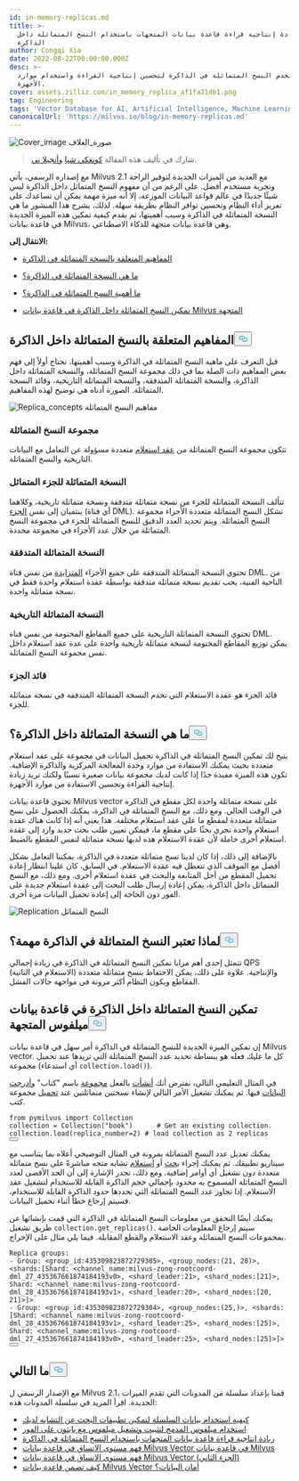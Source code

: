 ```yaml
---
id: in-memory-replicas.md
title: >-
  زيادة إنتاجية قراءة قاعدة بيانات المتجهات باستخدام النسخ المتماثلة داخل
  الذاكرة
author: Congqi Xia
date: 2022-08-22T00:00:00.000Z
desc: >-
  استخدم النسخ المتماثلة في الذاكرة لتحسين إنتاجية القراءة واستخدام موارد
  الأجهزة.
cover: assets.zilliz.com/in_memory_replica_af1fa21d61.png
tag: Engineering
tags: 'Vector Database for AI, Artificial Intelligence, Machine Learning'
canonicalUrl: 'https://milvus.io/blog/in-memory-replicas.md'
---
```

<p>
  
   <span class="img-wrapper"> <img translate="no" src="https://assets.zilliz.com/in_memory_replica_af1fa21d61.png" alt="Cover_image" class="doc-image" id="cover_image" />
   </span> <span class="img-wrapper"> <span>صورة_الغلاف</span> </span></p>
<blockquote>
<p>شارك في تأليف هذه المقالة <a href="https://github.com/congqixia">كونغكي شيا</a> <a href="https://www.linkedin.com/in/yiyun-n-2aa713163/">وأنجيلا ني</a>.</p>
</blockquote>
<p>مع إصداره الرسمي، يأتي Milvus 2.1 مع العديد من الميزات الجديدة لتوفير الراحة وتجربة مستخدم أفضل. على الرغم من أن مفهوم النسخ المتماثل داخل الذاكرة ليس شيئًا جديدًا في عالم قواعد البيانات الموزعة، إلا أنه ميزة مهمة يمكن أن تساعدك على تعزيز أداء النظام وتحسين توافر النظام بطريقة سهلة. لذلك، يشرح هذا المنشور ما هي النسخة المتماثلة في الذاكرة وسبب أهميتها، ثم يقدم كيفية تمكين هذه الميزة الجديدة في قاعدة بيانات Milvus، وهي قاعدة بيانات متجهة للذكاء الاصطناعي.</p>
<p><strong>الانتقال إلى:</strong></p>
<ul>
<li><p><a href="#Concepts-related-to-in-memory-replica">المفاهيم المتعلقة بالنسخة المتماثلة في الذاكرة</a></p></li>
<li><p><a href="#What-is-in-memory-replica">ما هي النسخة المتماثلة في الذاكرة؟</a></p></li>
<li><p><a href="#Why-are-in-memory-replicas-important">ما أهمية النسخ المتماثلة في الذاكرة؟</a></p></li>
<li><p><a href="#Enable-in-memory-replicas-in-the-Milvus-vector-database">تمكين النسخ المتماثلة داخل الذاكرة في قاعدة بيانات Milvus المتجهة</a></p></li>
</ul>
<h2 id="Concepts-related-to-in-memory-replica" class="common-anchor-header">المفاهيم المتعلقة بالنسخ المتماثلة داخل الذاكرة<button data-href="#Concepts-related-to-in-memory-replica" class="anchor-icon" translate="no">
      <svg translate="no"
        aria-hidden="true"
        focusable="false"
        height="20"
        version="1.1"
        viewBox="0 0 16 16"
        width="16"
      >
        <path
          fill="#0092E4"
          fill-rule="evenodd"
          d="M4 9h1v1H4c-1.5 0-3-1.69-3-3.5S2.55 3 4 3h4c1.45 0 3 1.69 3 3.5 0 1.41-.91 2.72-2 3.25V8.59c.58-.45 1-1.27 1-2.09C10 5.22 8.98 4 8 4H4c-.98 0-2 1.22-2 2.5S3 9 4 9zm9-3h-1v1h1c1 0 2 1.22 2 2.5S13.98 12 13 12H9c-.98 0-2-1.22-2-2.5 0-.83.42-1.64 1-2.09V6.25c-1.09.53-2 1.84-2 3.25C6 11.31 7.55 13 9 13h4c1.45 0 3-1.69 3-3.5S14.5 6 13 6z"
        ></path>
      </svg>
    </button></h2><p>قبل التعرف على ماهية النسخ المتماثلة في الذاكرة وسبب أهميتها، نحتاج أولاً إلى فهم بعض المفاهيم ذات الصلة بما في ذلك مجموعة النسخ المتماثلة، والنسخة المتماثلة داخل الذاكرة، والنسخة المتماثلة المتدفقة، والنسخة المتماثلة التاريخية، وقائد النسخة المتماثلة. الصورة أدناه هي توضيح لهذه المفاهيم.</p>
<p>
  
   <span class="img-wrapper"> <img translate="no" src="https://assets.zilliz.com/diagram_1_525afc706a.jpg" alt="Replica_concepts" class="doc-image" id="replica_concepts" />
   </span> <span class="img-wrapper"> <span>مفاهيم النسخ المتماثلة</span> </span></p>
<h3 id="Replica-group" class="common-anchor-header">مجموعة النسخ المتماثلة</h3><p>تتكون مجموعة النسخ المتماثلة من <a href="https://milvus.io/docs/v2.1.x/four_layers.md#Query-node">عقد استعلام</a> متعددة مسؤولة عن التعامل مع البيانات التاريخية والنسخ المتماثلة.</p>
<h3 id="Shard-replica" class="common-anchor-header">النسخة المتماثلة للجزء المتماثل</h3><p>تتألف النسخة المتماثلة للجزء من نسخة متماثلة متدفقة ونسخة متماثلة تاريخية، وكلاهما ينتميان إلى نفس <a href="https://milvus.io/blog/deep-dive-1-milvus-architecture-overview.md#Shard">الجزء</a> (أي قناة DML). تشكل النسخ المتماثلة متعددة الأجزاء مجموعة النسخ المتماثلة. ويتم تحديد العدد الدقيق للنسخ المتماثلة للجزء في مجموعة النسخ المتماثلة من خلال عدد الأجزاء في مجموعة محددة.</p>
<h3 id="Streaming-replica" class="common-anchor-header">النسخة المتماثلة المتدفقة</h3><p>تحتوي النسخة المتماثلة المتدفقة على جميع الأجزاء <a href="https://milvus.io/docs/v2.1.x/glossary.md#Segment">المتزايدة</a> من نفس قناة DML. من الناحية الفنية، يجب تقديم نسخة متماثلة متدفقة بواسطة عقدة استعلام واحدة فقط في نسخة متماثلة واحدة.</p>
<h3 id="Historical-replica" class="common-anchor-header">النسخة المتماثلة التاريخية</h3><p>تحتوي النسخة المتماثلة التاريخية على جميع المقاطع المختومة من نفس قناة DML. يمكن توزيع المقاطع المختومة لنسخة متماثلة تاريخية واحدة على عدة عقد استعلام داخل نفس مجموعة النسخ المتماثلة.</p>
<h3 id="Shard-leader" class="common-anchor-header">قائد الجزء</h3><p>قائد الجزء هو عقدة الاستعلام التي تخدم النسخة المتماثلة المتدفقة في نسخة متماثلة للجزء.</p>
<h2 id="What-is-in-memory-replica" class="common-anchor-header">ما هي النسخة المتماثلة داخل الذاكرة؟<button data-href="#What-is-in-memory-replica" class="anchor-icon" translate="no">
      <svg translate="no"
        aria-hidden="true"
        focusable="false"
        height="20"
        version="1.1"
        viewBox="0 0 16 16"
        width="16"
      >
        <path
          fill="#0092E4"
          fill-rule="evenodd"
          d="M4 9h1v1H4c-1.5 0-3-1.69-3-3.5S2.55 3 4 3h4c1.45 0 3 1.69 3 3.5 0 1.41-.91 2.72-2 3.25V8.59c.58-.45 1-1.27 1-2.09C10 5.22 8.98 4 8 4H4c-.98 0-2 1.22-2 2.5S3 9 4 9zm9-3h-1v1h1c1 0 2 1.22 2 2.5S13.98 12 13 12H9c-.98 0-2-1.22-2-2.5 0-.83.42-1.64 1-2.09V6.25c-1.09.53-2 1.84-2 3.25C6 11.31 7.55 13 9 13h4c1.45 0 3-1.69 3-3.5S14.5 6 13 6z"
        ></path>
      </svg>
    </button></h2><p>يتيح لك تمكين النسخ المتماثلة في الذاكرة تحميل البيانات في مجموعة على عقد استعلام متعددة بحيث يمكنك الاستفادة من موارد وحدة المعالجة المركزية والذاكرة الإضافية. تكون هذه الميزة مفيدة جدًا إذا كانت لديك مجموعة بيانات صغيرة نسبيًا ولكنك تريد زيادة إنتاجية القراءة وتحسين الاستفادة من موارد الأجهزة.</p>
<p>تحتوي قاعدة بيانات Milvus vector على نسخة متماثلة واحدة لكل مقطع في الذاكرة في الوقت الحالي. ومع ذلك، مع النسخ المتماثلة في الذاكرة، يمكنك الحصول على نسخ متماثلة متعددة لمقطع ما على عقد استعلام مختلفة. هذا يعني أنه إذا كانت هناك عقدة استعلام واحدة تجري بحثًا على مقطع ما، فيمكن تعيين طلب بحث جديد وارد إلى عقدة استعلام أخرى خاملة لأن عقدة الاستعلام هذه لديها نسخة متماثلة لنفس المقطع بالضبط.</p>
<p>بالإضافة إلى ذلك، إذا كان لدينا نسخ متماثلة متعددة في الذاكرة، يمكننا التعامل بشكل أفضل مع الموقف الذي تتعطل فيه عقدة الاستعلام. في السابق، كان علينا انتظار إعادة تحميل المقطع من أجل المتابعة والبحث في عقدة استعلام أخرى. ومع ذلك، مع النسخ المتماثل داخل الذاكرة، يمكن إعادة إرسال طلب البحث إلى عقدة استعلام جديدة على الفور دون الحاجة إلى إعادة تحميل البيانات مرة أخرى.</p>
<p>
  
   <span class="img-wrapper"> <img translate="no" src="https://assets.zilliz.com/replication_3_1_2c25513cb9.jpg" alt="Replication" class="doc-image" id="replication" />
   </span> <span class="img-wrapper"> <span>النسخ المتماثل</span> </span></p>
<h2 id="Why-are-in-memory-replicas-important" class="common-anchor-header">لماذا تعتبر النسخ المتماثلة في الذاكرة مهمة؟<button data-href="#Why-are-in-memory-replicas-important" class="anchor-icon" translate="no">
      <svg translate="no"
        aria-hidden="true"
        focusable="false"
        height="20"
        version="1.1"
        viewBox="0 0 16 16"
        width="16"
      >
        <path
          fill="#0092E4"
          fill-rule="evenodd"
          d="M4 9h1v1H4c-1.5 0-3-1.69-3-3.5S2.55 3 4 3h4c1.45 0 3 1.69 3 3.5 0 1.41-.91 2.72-2 3.25V8.59c.58-.45 1-1.27 1-2.09C10 5.22 8.98 4 8 4H4c-.98 0-2 1.22-2 2.5S3 9 4 9zm9-3h-1v1h1c1 0 2 1.22 2 2.5S13.98 12 13 12H9c-.98 0-2-1.22-2-2.5 0-.83.42-1.64 1-2.09V6.25c-1.09.53-2 1.84-2 3.25C6 11.31 7.55 13 9 13h4c1.45 0 3-1.69 3-3.5S14.5 6 13 6z"
        ></path>
      </svg>
    </button></h2><p>تتمثل إحدى أهم مزايا تمكين النسخ المتماثلة في الذاكرة في زيادة إجمالي QPS (الاستعلام في الثانية) والإنتاجية. علاوة على ذلك، يمكن الاحتفاظ بنسخ متماثلة متعددة المقاطع ويكون النظام أكثر مرونة في مواجهة حالات الفشل.</p>
<h2 id="Enable-in-memory-replicas-in-the-Milvus-vector-database" class="common-anchor-header">تمكين النسخ المتماثلة داخل الذاكرة في قاعدة بيانات ميلفوس المتجهة<button data-href="#Enable-in-memory-replicas-in-the-Milvus-vector-database" class="anchor-icon" translate="no">
      <svg translate="no"
        aria-hidden="true"
        focusable="false"
        height="20"
        version="1.1"
        viewBox="0 0 16 16"
        width="16"
      >
        <path
          fill="#0092E4"
          fill-rule="evenodd"
          d="M4 9h1v1H4c-1.5 0-3-1.69-3-3.5S2.55 3 4 3h4c1.45 0 3 1.69 3 3.5 0 1.41-.91 2.72-2 3.25V8.59c.58-.45 1-1.27 1-2.09C10 5.22 8.98 4 8 4H4c-.98 0-2 1.22-2 2.5S3 9 4 9zm9-3h-1v1h1c1 0 2 1.22 2 2.5S13.98 12 13 12H9c-.98 0-2-1.22-2-2.5 0-.83.42-1.64 1-2.09V6.25c-1.09.53-2 1.84-2 3.25C6 11.31 7.55 13 9 13h4c1.45 0 3-1.69 3-3.5S14.5 6 13 6z"
        ></path>
      </svg>
    </button></h2><p>إن تمكين الميزة الجديدة للنسخ المتماثلة في الذاكرة أمر سهل في قاعدة بيانات Milvus vector. كل ما عليك فعله هو ببساطة تحديد عدد النسخ المتماثلة التي تريدها عند تحميل مجموعة (أي استدعاء <code translate="no">collection.load()</code>).</p>
<p>في المثال التعليمي التالي، نفترض أنك <a href="https://milvus.io/docs/v2.1.x/create_collection.md">أنشأت</a> بالفعل <a href="https://milvus.io/docs/v2.1.x/create_collection.md">مجموعة</a> باسم "كتاب" <a href="https://milvus.io/docs/v2.1.x/insert_data.md">وأدرجت البيانات</a> فيها. ثم يمكنك تشغيل الأمر التالي لإنشاء نسختين متماثلتين عند <a href="https://milvus.io/docs/v2.1.x/load_collection.md">تحميل</a> مجموعة كتب.</p>
<pre><code translate="no"><span class="hljs-keyword">from</span> pymilvus <span class="hljs-keyword">import</span> Collection
collection = Collection(<span class="hljs-string">&quot;book&quot;</span>)      <span class="hljs-comment"># Get an existing collection.</span>
collection.load(replica_number=<span class="hljs-number">2</span>) <span class="hljs-comment"># load collection as 2 replicas</span>
<button class="copy-code-btn"></button></code></pre>
<p>يمكنك تعديل عدد النسخ المتماثلة بمرونة في المثال التوضيحي أعلاه بما يتناسب مع سيناريو تطبيقك. ثم يمكنك إجراء <a href="https://milvus.io/docs/v2.1.x/search.md">بحث</a> أو <a href="https://milvus.io/docs/v2.1.x/query.md">استعلام</a> تشابه متجه مباشرةً على نسخ متماثلة متعددة دون تشغيل أي أوامر إضافية. ومع ذلك، تجدر الإشارة إلى أن الحد الأقصى لعدد النسخ المتماثلة المسموح به محدود بإجمالي حجم الذاكرة القابلة للاستخدام لتشغيل عقد الاستعلام. إذا تجاوز عدد النسخ المتماثلة التي تحددها حدود الذاكرة القابلة للاستخدام، فسيتم إرجاع خطأ أثناء تحميل البيانات.</p>
<p>يمكنك أيضًا التحقق من معلومات النسخ المتماثلة في الذاكرة التي قمت بإنشائها عن طريق تشغيل <code translate="no">collection.get_replicas()</code>. سيتم إرجاع المعلومات الخاصة بمجموعات النسخ المتماثلة وعقد الاستعلام والقطع المقابلة. فيما يلي مثال على الإخراج.</p>
<pre><code translate="no">Replica <span class="hljs-built_in">groups</span>:
- Group: &lt;group_id:435309823872729305&gt;, &lt;group_nodes:(21, 20)&gt;, &lt;shards:[Shard: &lt;channel_name:milvus-zong-rootcoord-dml_27_435367661874184193v0&gt;, &lt;shard_leader:21&gt;, &lt;shard_nodes:[21]&gt;, Shard: &lt;channel_name:milvus-zong-rootcoord-dml_28_435367661874184193v1&gt;, &lt;shard_leader:20&gt;, &lt;shard_nodes:[20, 21]&gt;]&gt;
- Group: &lt;group_id:435309823872729304&gt;, &lt;group_nodes:(25,)&gt;, &lt;shards:[Shard: &lt;channel_name:milvus-zong-rootcoord-dml_28_435367661874184193v1&gt;, &lt;shard_leader:25&gt;, &lt;shard_nodes:[25]&gt;, Shard: &lt;channel_name:milvus-zong-rootcoord-dml_27_435367661874184193v0&gt;, &lt;shard_leader:25&gt;, &lt;shard_nodes:[25]&gt;]&gt;
<button class="copy-code-btn"></button></code></pre>
<h2 id="Whats-next" class="common-anchor-header">ما التالي<button data-href="#Whats-next" class="anchor-icon" translate="no">
      <svg translate="no"
        aria-hidden="true"
        focusable="false"
        height="20"
        version="1.1"
        viewBox="0 0 16 16"
        width="16"
      >
        <path
          fill="#0092E4"
          fill-rule="evenodd"
          d="M4 9h1v1H4c-1.5 0-3-1.69-3-3.5S2.55 3 4 3h4c1.45 0 3 1.69 3 3.5 0 1.41-.91 2.72-2 3.25V8.59c.58-.45 1-1.27 1-2.09C10 5.22 8.98 4 8 4H4c-.98 0-2 1.22-2 2.5S3 9 4 9zm9-3h-1v1h1c1 0 2 1.22 2 2.5S13.98 12 13 12H9c-.98 0-2-1.22-2-2.5 0-.83.42-1.64 1-2.09V6.25c-1.09.53-2 1.84-2 3.25C6 11.31 7.55 13 9 13h4c1.45 0 3-1.69 3-3.5S14.5 6 13 6z"
        ></path>
      </svg>
    </button></h2><p>مع الإصدار الرسمي ل Milvus 2.1، قمنا بإعداد سلسلة من المدونات التي تقدم الميزات الجديدة. اقرأ المزيد في سلسلة المدونات هذه:</p>
<ul>
<li><a href="https://milvus.io/blog/2022-08-08-How-to-use-string-data-to-empower-your-similarity-search-applications.md">كيفية استخدام بيانات السلسلة لتمكين تطبيقات البحث عن التشابه لديك</a></li>
<li><a href="https://milvus.io/blog/embedded-milvus.md">استخدام ميلفوس المدمج لتثبيت وتشغيل ميلفوس مع بايثون على الفور</a></li>
<li><a href="https://milvus.io/blog/in-memory-replicas.md">زيادة إنتاجية قراءة قاعدة بيانات المتجهات باستخدام النسخ المتماثلة في الذاكرة</a></li>
<li><a href="https://milvus.io/blog/understanding-consistency-levels-in-the-milvus-vector-database.md">فهم مستوى الاتساق في قاعدة بيانات Milvus Vector في قاعدة بيانات Milvus</a></li>
<li><a href="https://milvus.io/blog/understanding-consistency-levels-in-the-milvus-vector-database-2.md">فهم مستوى الاتساق في قاعدة بيانات Milvus Vector (الجزء الثاني)</a></li>
<li><a href="https://milvus.io/blog/data-security.md">كيف تضمن قاعدة بيانات Milvus Vector أمان البيانات؟</a></li>
</ul>
